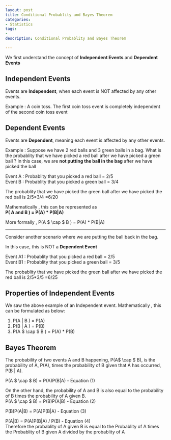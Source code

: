 ```yaml
---
layout: post
title: Conditional Probablity and Bayes Theorem
categories: 
- Statistics
tags:
- 
description: Conditional Probablity and Bayes Theorem

---   
```


We first understand the concept of **Independent Events** and **Dependent Events** 

## Independent Events

Events are **Independent**, when each event is NOT affected by any other events.  

Example : A coin toss. The first coin toss event is completely independent of the second coin toss event

## Dependent Events  

Events are **Dependent**, meaning each event is affected by any other events.  

Example : Suppose we have 2 red balls and 3 green balls in a bag. What is the probablity that we have picked a red ball after we have picked a green ball ? In this case, we are **not putting the ball in the bag** after we have picked the ball

Event A : Probablity that you picked a red ball = 2/5  
Event B : Probablity that you picked a green ball = 3/4  

The probablity that we have picked the green ball after we have picked the red ball is 2/5*3/4 =6/20

Mathematically , this can be represented as  
**P( A and B ) = P(A) * P(B|A)**

More formally , P(A $ \cap $ B ) =  P(A) * P(B|A)

****

Consider another scenario where we are putting the ball back in the bag.

In this case, this is NOT a **Dependent Event**

Event A1 : Probablity that you picked a red ball = 2/5  
Event B1 : Probablity that you picked a green ball = 3/5  

The probablity that we have picked the green ball after we have picked the red ball is 2/5*3/5 =6/25

## Properties of Independent Events  

We saw the above example of an Independent event. Mathematically , this can be formulated as below:  

1. P(A \| B ) = P(A)  
2. P(B \| A ) = P(B)  
3. P(A $ \cap $ B ) = P(A) * P(B)  

## Bayes Theorem  

The probability of two events A and B happening, P(A$ \cap $ B), is the probability of A, P(A), times the probability of B given that A has occurred, P(B \| A).  

P(A $ \cap $ B) = P(A)P(B\|A) - Equation (1)  

On the other hand, the probability of A and B is also equal to the probability of B times the probability of A given B.  
P(A $ \cap $ B) = P(B)P(A\|B) - Equation (2)  

P(B)P(A\|B) = P(A)P(B\|A)  - Equation (3)  

P(A\|B) = P(A)P(B\|A) / P(B) - Equation (4)  
Therefore the probablity of A given B  is equal to the Probablity of A times the Probablity of B given A divided by the probablity of A  
